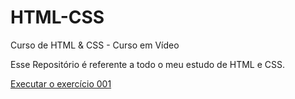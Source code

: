 # HTML-CSS
 Curso de HTML & CSS - Curso em Vídeo

 Esse Repositório é referente a todo o meu 
 estudo de HTML e CSS.

<a href="https://lucasmsilva2.github.io/HTML-CSS/EXERCÍCIOS/ex001/index.html">Executar o exercício 001</a>
